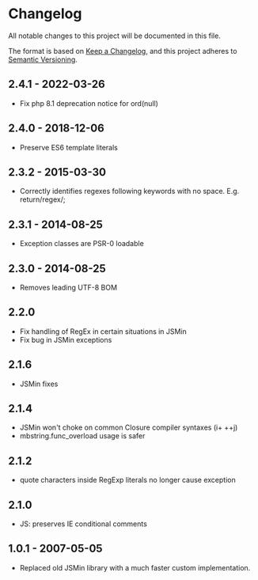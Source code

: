 # Changelog

All notable changes to this project will be documented in this file.

The format is based on [Keep a Changelog](https://keepachangelog.com/en/1.0.0/),
and this project adheres to [Semantic Versioning](https://semver.org/spec/v2.0.0.html).

## 2.4.1 - 2022-03-26

* Fix php 8.1 deprecation notice for ord(null)

## 2.4.0 - 2018-12-06

* Preserve ES6 template literals

## 2.3.2 - 2015-03-30

* Correctly identifies regexes following keywords with no space. E.g. return/regex/;

## 2.3.1 - 2014-08-25

* Exception classes are PSR-0 loadable

## 2.3.0 - 2014-08-25

* Removes leading UTF-8 BOM

## 2.2.0

* Fix handling of RegEx in certain situations in JSMin
* Fix bug in JSMin exceptions

## 2.1.6

* JSMin fixes

## 2.1.4

* JSMin won't choke on common Closure compiler syntaxes (i+ ++j)
* mbstring.func_overload usage is safer

## 2.1.2

* quote characters inside RegExp literals no longer cause exception

## 2.1.0

* JS: preserves IE conditional comments

## 1.0.1 - 2007-05-05

* Replaced old JSMin library with a much faster custom implementation.
